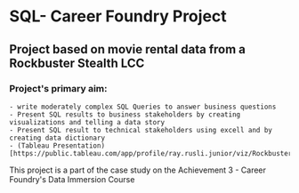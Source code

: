 # SQL- Career Foundry Project
## Project based on movie rental data from a Rockbuster Stealth LCC
### Project's primary aim:
    - write moderately complex SQL Queries to answer business questions
    - Present SQL results to business stakeholders by creating visualizations and telling a data story
    - Present SQL result to technical stakeholders using excell and by creating data dictionary
    - (Tableau Presentation) [https://public.tableau.com/app/profile/ray.rusli.junior/viz/RockbusterSQLpresentation/Story1]

This project is a part of the case study on the Achievement 3 - Career Foundry's Data Immersion Course
